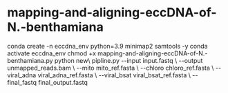 # mapping-and-aligning-eccDNA-of-N.-benthamiana
conda create -n eccdna_env python=3.9 minimap2 samtools -y conda activate eccdna_env
chmod +x mapping-and-aligning-eccDNA-of-N.-benthamiana.py
python new\ pipline.py --input input.fastq \ --output unmapped_reads.bam \ --mito mito_ref.fasta \ --chloro chloro_ref.fasta \ --viral_adna viral_adna_ref.fasta \ --viral_bsat viral_bsat_ref.fasta \ --final_fastq final_output.fastq
